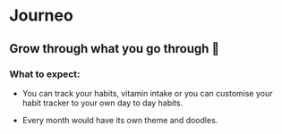 # **Journeo**

## Grow through what you go through :purple_heart:


### What to expect:
- You can track your habits, vitamin intake or you can customise your habit tracker to your own day to day habits.

- Every month would have its own theme and doodles.
